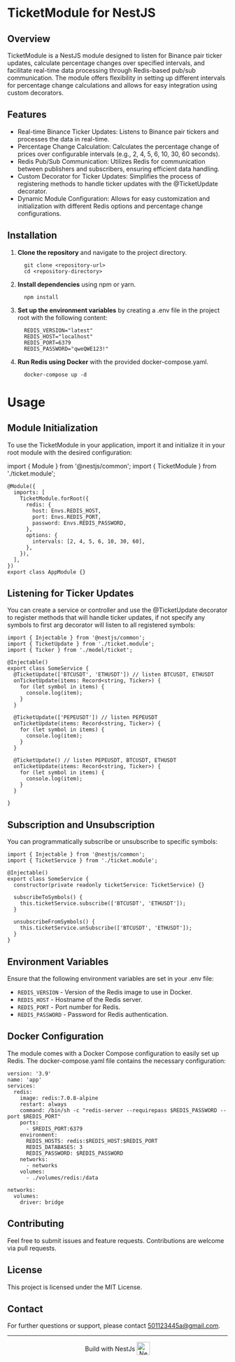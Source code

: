 # TicketModule for NestJS

## Overview

TicketModule is a NestJS module designed to listen for Binance pair ticker updates, calculate percentage changes over specified intervals, and facilitate real-time data processing through Redis-based pub/sub communication. The module offers flexibility in setting up different intervals for percentage change calculations and allows for easy integration using custom decorators.

## Features

<ul>
  <li>
    Real-time Binance Ticker Updates: Listens to Binance pair tickers and processes the data in real-time.
  </li>
  <li>
    Percentage Change Calculation: Calculates the percentage change of prices over configurable intervals (e.g., 2, 4, 5, 6, 10, 30, 60 seconds).
  </li>
  <li>
    Redis Pub/Sub Communication: Utilizes Redis for communication between publishers and subscribers, ensuring efficient data handling.
  </li>
  <li>
    Custom Decorator for Ticker Updates: Simplifies the process of registering methods to handle ticker updates with the @TicketUpdate decorator.
  </li>
  <li>
    Dynamic Module Configuration: Allows for easy customization and initialization with different Redis options and percentage change configurations.
  </li>
</ul>

## Installation

<ol>
  <li>
    <b>Clone the repository</b> and navigate to the project directory.

      git clone <repository-url>
      cd <repository-directory>

  </li>

  <li>
    <b>Install dependencies</b> using npm or yarn.

      npm install

  </li>

  <li>
    <b>Set up the environment variables</b> by creating a .env file in the project root with the following content:

      REDIS_VERSION="latest"
      REDIS_HOST="localhost"
      REDIS_PORT=6379
      REDIS_PASSWORD="qweQWE123!"

  </li>

  <li>
    <b>Run Redis using Docker</b> with the provided docker-compose.yaml.

      docker-compose up -d

  </li>
</ol>


# Usage

## Module Initialization

To use the TicketModule in your application, import it and initialize it in your root module with the desired configuration:

import { Module } from '@nestjs/common';
import { TicketModule } from './ticket.module';

    @Module({
      imports: [
        TicketModule.forRoot({
          redis: {
            host: Envs.REDIS_HOST,
            port: Envs.REDIS_PORT,
            password: Envs.REDIS_PASSWORD,
          },
          options: {
            intervals: [2, 4, 5, 6, 10, 30, 60],
          },
        }),
      ],
    })
    export class AppModule {}

## Listening for Ticker Updates

You can create a service or controller and use the @TicketUpdate decorator to register methods that will handle ticker updates, if not specify any symbols to first arg decorator will listen to all registered symbols:

    import { Injectable } from '@nestjs/common';
    import { TicketUpdate } from './ticket.module';
    import { Ticker } from './model/ticket';

    @Injectable()
    export class SomeService {
      @TicketUpdate(['BTCUSDT', 'ETHUSDT']) // listen BTCUSDT, ETHUSDT
      onTicketUpdate(items: Record<string, Ticker>) {
        for (let symbol in items) {
          console.log(item);
        }
      }

      @TicketUpdate(['PEPEUSDT']) // listen PEPEUSDT
      onTicketUpdate(items: Record<string, Ticker>) {
        for (let symbol in items) {
          console.log(item);
        }
      }

      @TicketUpdate() // listen PEPEUSDT, BTCUSDT, ETHUSDT
      onTicketUpdate(items: Record<string, Ticker>) {
        for (let symbol in items) {
          console.log(item);
        }
      }

    }

## Subscription and Unsubscription

You can programmatically subscribe or unsubscribe to specific symbols:

    import { Injectable } from '@nestjs/common';
    import { TicketService } from './ticket.module';

    @Injectable()
    export class SomeService {
      constructor(private readonly ticketService: TicketService) {}

      subscribeToSymbols() {
        this.ticketService.subscribe(['BTCUSDT', 'ETHUSDT']);
      }

      unsubscribeFromSymbols() {
        this.ticketService.unSubscribe(['BTCUSDT', 'ETHUSDT']);
      }
    }

## Environment Variables

Ensure that the following environment variables are set in your .env file:

<ul>
  <li><code>REDIS_VERSION</code> - Version of the Redis image to use in Docker.</li>
  <li><code>REDIS_HOST</code> - Hostname of the Redis server.</li>
  <li><code>REDIS_PORT</code> - Port number for Redis.</li>
  <li><code>REDIS_PASSWORD</code> - Password for Redis authentication.</li>
</ul>

## Docker Configuration

The module comes with a Docker Compose configuration to easily set up Redis. The docker-compose.yaml file contains the necessary configuration:

    version: '3.9'
    name: 'app'
    services:
      redis:
        image: redis:7.0.8-alpine
        restart: always
        command: /bin/sh -c "redis-server --requirepass $REDIS_PASSWORD --port $REDIS_PORT"
        ports:
          - $REDIS_PORT:6379
        environment:
          REDIS_HOSTS: redis:$REDIS_HOST:$REDIS_PORT
          REDIS_DATABASES: 3
          REDIS_PASSWORD: $REDIS_PASSWORD
        networks:
          - networks
        volumes:
          - ./volumes/redis:/data

    networks:
      volumes:
        driver: bridge

## Contributing
Feel free to submit issues and feature requests. Contributions are welcome via pull requests.

## License
This project is licensed under the MIT License.

## Contact
For further questions or support, please contact 501123445a@gmail.com.

---

<p align="center">
  <span style="display: inline-block; vertical-align: middle;">Build with NestJs</span>
  <img src="https://nestjs.com/img/logo-small.svg" alt="NestJS Logo" width="30" style="display: inline-block; vertical-align: middle;">
</p>

